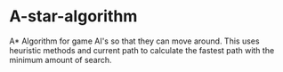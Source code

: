 # A-star-algorithm
A* Algorithm for game AI's so that they can move around. This uses heuristic methods and current path to calculate the fastest path with the minimum amount of search.
